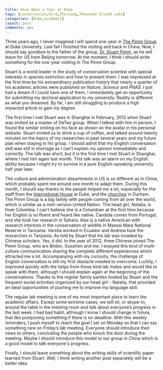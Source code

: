 ```yaml
---
title: Once Upon a Year at Duke 
tags: [conservation,bird,Zhejiang,Thousand Island Lake]
categories: [Duke,academic]
layout: post
comments: yes
---
```


Three years ago, I never imagined I will spend one-year in [The Pimm Group](http://www.thepimmgroup.org]) at Duke University. Last fall I finished the visiting and back in China. Now, I should say goodbye to the father of the group, [Dr. Stuart Pimm](http://fds.duke.edu/db/Nicholas/esp/faculty/spimm), as he will leave for US from Beijing tomorrow. At the moment, I think I should write something for the one-year visiting in The Pimm Group.

Stuart is a world leader in the study of conservation scientist with special interests in species extinction and how to prevent them. I was impressed at the first time by his extraordinary publication history that nearly a quarter of his academic articles were published on *Nature*, *Science* and *PNAS*. I just had a dream if I could have one of them, I immediately get an opportunity for submitting my doctoral application to my university. Reality is different as what you dreamed. By far, I am still struggling to produce a high impacted article to gain my degree.

The first time I met Stuart was in Shanghai in February, 2012 when Stuart was invited as a master of DeTao group. When I talked with him in person, I found the similar smiling on his face as shown on the avatar in his personal website. Stuart invited us to drink a cup of coffee, and talked around twenty minutes on the topics of my researches in past several years and my future plan when staying in his group. I should admit that my English conversation skill was still in shortage as I can’t explain my opinion immediately and correctly. The talk was short, but it is the first time I met Stuart in Shanghai, where I met him again last month. This talk was an alarm on my English ability because I might try to survive in a pure English-speaking university half year later.

The culture and administration departments in US is so different as in China, which probably spent me around one month to adapt them. During this month, I should say thanks to the people helped me a lot, especially for the staff from the [International House](http://studentaffairs.duke.edu/ihouse) at Duke, and the [churches](http://www.fbcdurham.org) in Durham. The Pimm Group is a big family with people coming from all over the world, which is similar as a mini-version United Nation. The head girl, Natalia, is from Columbia. I can't believe she is a Columbian at the first time because her English is so fluent and heard like native. Candida comes from Portugal, and she took her research in Sahara. Alex is a native American with research interests in the conservation of wildlife in Maasai Mara National Reserve in Tanzania. Varsha worked in Ecuador and Andrew took the researches in Tanzania. As told by Stuart that his lab was invaded by Chinese scholars. Yes, it did. In the year of 2012, three Chinese joined The Pimm Group, who are Binbin, Guozhen and me. I enjoyed this kind of multi-culture communication sharing the complete different experiences which attracted me a lot. Accompanying with my curiosity, the challenge of English conversation is still my first obstacle needed to overcome. Luckily, I improved quickly with the helps from these kind lab mates and would like to speak with them, although I should explain again at the beginning of the conversations. Thanks to the regular family parties hosted by Stuart and the frequent social activities organized by our head girl - Natalia, that provided an ideal opportunities of pushing me to improve my language skill. 

The regular lab meeting is one of my most important place to learn the academic affairs. Except some extreme cases, we will sit, or skype-in, around the table in the meeting room and talk about everyone’s progress in the last week. I had bad habit, although I know I should change in future, that like postponing something if there is no deadline. With this weekly reminders, I push myself to reach the goal I set on Monday so that I can say something new on Friday’s lab meeting. Everyone should introduce their news to others, concluding the people who knock the door during the meeting. Maybe I should introduce this model to our group in China which is a good model to talk everyone's progress.

Finally, I should leave something about the writing skills of scientific paper learned from Stuart. Well, I think writing another post separately will be a better idea.